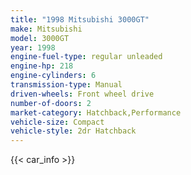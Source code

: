 ```yaml
---
title: "1998 Mitsubishi 3000GT"
make: Mitsubishi
model: 3000GT
year: 1998
engine-fuel-type: regular unleaded
engine-hp: 218
engine-cylinders: 6
transmission-type: Manual
driven-wheels: Front wheel drive
number-of-doors: 2
market-category: Hatchback,Performance
vehicle-size: Compact
vehicle-style: 2dr Hatchback
---
```


{{< car_info >}}
